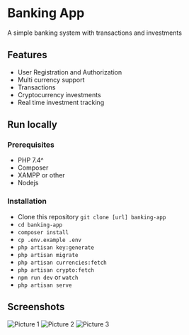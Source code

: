 # Banking App
A simple banking system with transactions and investments

## Features
- User Registration and Authorization
- Multi currency support
- Transactions
- Cryptocurrency investments
- Real time investment tracking

## Run locally

### Prerequisites
- PHP 7.4^
- Composer
- XAMPP or other
- Nodejs

### Installation
- Clone this repository `git clone [url] banking-app`
- `cd banking-app`
- `composer install`
- `cp .env.example .env`
- `php artisan key:generate`
- `php artisan migrate`
- `php artisan currencies:fetch`
- `php artisan crypto:fetch`
- `npm run dev` or `watch`
- `php artisan serve`

## Screenshots
![Picture 1](https://i.imgur.com/eOzR3Xx.png)
![Picture 2](https://i.imgur.com/U7AvxH2.png)
![Picture 3](https://i.imgur.com/5kAg47T.png)
